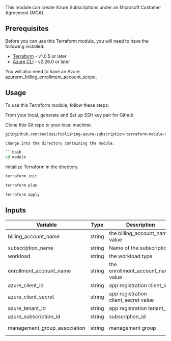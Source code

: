 This module can create Azure Subscriptions under an Microsoft Customer Agreement (MCA). 

## Prerequisites

Before you can use this Terraform module, you will need to have the following installed:

- [Terraform](https://www.terraform.io/downloads.html) - v1.0.5 or later
- [Azure CLI](https://docs.microsoft.com/en-us/cli/azure/install-azure-cli) - v2.26.0 or later

You will also need to have an Azure azurerm_billing_enrollment_account_scope. 

## Usage

To use this Terraform module, follow these steps:

From your local, generate and Set up SSH key pair for Github.

Clone this Git repo to your local machine.

```bash
git@github.com:knoldus/Publishing-azure-subscription-terraform-module-to-the-azure-artifacts.git```

Change into the directory containing the module.

```bash
cd module

```

Initialize Terraform in the directory.

```bash
terraform init
```
```bash
terraform plan
```
```bash
terraform apply
```


## Inputs
| Variable                   | Type   | Description                          | Default Value                                  |
|----------------------------|--------|--------------------------------------|------------------------------------------------|
| billing_account_name       | string | the billing_account_name value        | ""                                             |
| subscription_name          | string | Name of the subscription              | IAC-Compute-Subscription                      |
| workload                   | string | the workload type                    | DevTest                                        |
| enrollment_account_name    | string | the enrollment_account_name value     | ""                                             |
| azure_client_id            | string | app registration client_id            | ""                                             |
| azure_client_secret        | string | app registration client_secret value  | ""                                             |
| azure_tenant_id            | string | app registration tenant_id            | ""                                             |
| azure_subscription_id      | string | subscription_id                       | ""                                             |
| management_group_association| string | management group                      | /providers/Microsoft.Management/managementGroups/IAC-Compute |
